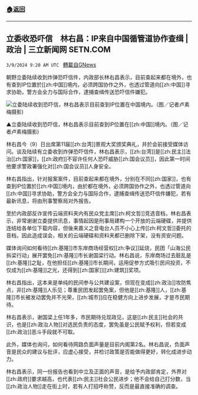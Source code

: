 ###  [:house:返回](README.md)
---


## 立委收恐吓信　林右昌：IP来自中国循管道协作查缉 | 政治 | 三立新闻网  SETN.COM
`3/9/2024 9:20 AM UTC ` [轉載自GNews](https://gnews.org/articles/2379521)

朝野立委陆续收到炸弹恐吓信件，内政部长林右昌表示，目前查起来都在境外，也有查到IP位置於[[zh:中国]]境内，必须跨国协作之外，也透过管道向[[zh:中国]]寻求协助，警方会全力与国际合作，逮捕查缉传送恐吓信件嫌犯。

![立委陆续收到恐吓信，林右昌表示目前查到IP位置在中国境内。（图／记者卢素梅摄影)](https://attach.setn.com/newsimages/2024/03/05/4556267-PH.jpg "立委陆续收到恐吓信，林右昌表示目前查到IP位置在中国境内。（图／记者卢素梅摄影)")

▲立委陆续收到恐吓信，林右昌表示目前查到IP位置在[[zh:中国]]境内。（图／记者卢素梅摄影)

林右昌今（9）日出席第11届[[zh:台湾]]景观大奖颁奖典礼，并於会前接受媒体访问。谈及陆续有立委收到炸弹恐吓信件，林右昌表示，[[zh:台湾]]是[[zh:民主]]法治[[zh:国家]]，[[zh:政府]]不容许任何人恐吓威胁[[zh:国会议员]]，因此第一时间他要求警政署强化对[[zh:国会议员]]人身安全。

林右昌指出，针对报案案件，目前查起来都在境外，分别在不同[[zh:国家]]，也有查到IP位置於[[zh:中国]]境内，由於都在境外，必须跨国协作之外，也透过管道向[[zh:中国]]寻求协助，警方会全力与国际合作，逮捕查缉传送恐吓信件嫌犯，若有最新讯息，将由刑事警察局对外报告。

至於内政部反诈宣传云端资料夹内有民众党主席[[zh:柯文哲]]竞选音档，林右昌表示，非常谢谢立委提供讯息，事情起因是刑事局建构一个开放的云端硬碟，并提供连结给各单位下载内容，但後来嘉义之音电台人员不小心上传[[zh:柯文哲]]委托的音档，因此造成误会，相关的云端硬碟和资料夹都已删除下架，没有资安问题。

媒体询问如何看待[[zh:基隆]]市东岸商场经营权[[zh:争议]]延烧，民团「山海公民拆梁行动」展开罢免[[zh:基隆]]市长谢国梁行动。林右昌说，东岸商场过去脏乱是[[zh:基隆]]之耻，在他担任[[zh:基隆]]市长期间，运用促参方式吸引民间投资，不仅成为[[zh:基隆]]之光，还得到[[zh:国家]][[zh:建筑]]奖项。

林右昌指出，这本来是单纯的民间参与公共建设案，但现在变成[[zh:政治]]攻防焦点，非[[zh:基隆]]人乐见；尊重民团发起罢免案，但他是[[zh:基隆]]人，[[zh:基隆]]市长被发动罢免并不光荣，[[zh:城市]]应在稳健方向上进步发展，才是市民期待。

林右昌表示，谢国梁上任1年多，市民期待兑现政见，这是[[zh:民主]]社会的共识，也是[[zh:政治人物]]对选民负责的态度，罢免虽是公民赋予权利，但若变成[[zh:政治]]恶斗手段就不可取。

此外，媒体也询问，如何看待网路负面声量是目前内阁第2名。林右昌说，负面声音是民众的建议与批评，应虚心接受，并检讨政策是否能做得更好，转化成进步动力。

林右昌表示，同一份报告也看到中立及正面的声音，是给予内政部肯定，外界对[[zh:政府]]要求越高，也代表[[zh:民主]]社会公民进步；他不会给自己打分数，当[[zh:政治人物]]走在街上时，若有人打招呼称赞，反而是最直接准确的调查。
